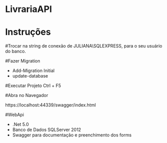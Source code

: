 # LivrariaAPI

# Instruções 

#Trocar na string de conexão de JULIANA\\SQLEXPRESS, para o seu usuário do banco.

#Fazer Migration
- Add-Migration Initial
- update-database

#Executar Projeto
Ctrl + F5

#Abra no Navegador 

https://localhost:44339/swagger/index.html


#WebApi

- .Net 5.0
- Banco de Dados SQLServer 2012
- Swagger para documentação e preenchimento dos forms

